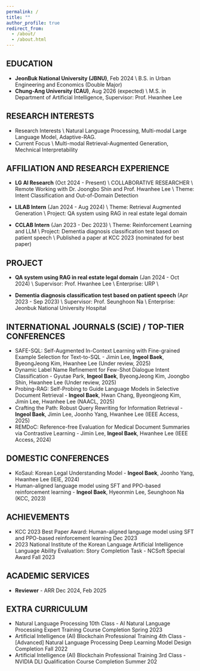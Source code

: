 ```yaml
---
permalink: /
title: ""
author_profile: true
redirect_from: 
  - /about/
  - /about.html
---
```


## EDUCATION
- **JeonBuk National University (JBNU)**, Feb 2024 \\
  B.S. in Urban Engineering and Economics (Double Major)
- **Chung-Ang University (CAU)**, Aug 2026 (expected) \\
  M.S. in Department of Artificial Intelligence, Supervisor: Prof. Hwanhee Lee

## RESEARCH INTERESTS
- Research Interests \\
  Natural Language Processing, Multi-modal Large Language Model, Adaptive-RAG.
- Current Focus \\
  Multi-modal Retrieval-Augmented Generation, Mechnical Interpretability

## AFFILIATION AND RESEARCH EXPERIENCE
- **LG AI Research** (Oct 2024 - Present) \\
  COLLABORATIVE RESEARCHER \\
  Remote Working with Dr. Joongbo Shin and Prof. Hwanhee Lee \\
  Theme: Intent Classification and Out-of-Domain Detection

- **LILAB Intern** (Jan 2024 - Aug 2024) \\
  Theme: Retrieval Augmented Generation \\
  Project: QA system using RAG in real estate legal domain

- **CCLAB Intern** (Jan 2023 - Dec 2023) \\
  Theme: Reinforcement Learning and LLM \\
  Project: Dementia diagnosis classification test based on patient speech \\
  Published a paper at KCC 2023 (nominated for best paper)

## PROJECT
- **QA system using RAG in real estate legal domain** (Jan 2024 - Oct 2024) \\
  Supervisor: Prof. Hwanhee Lee \\
  Enterprise: URP \\

- **Dementia diagnosis classification test based on patient speech** (Apr 2023 - Sep 2023) \\
  Supervisor: Prof. Seunghoon Na \\
  Enterprise: Jeonbuk National University Hospital

## INTERNATIONAL JOURNALS (SCIE) / TOP-TIER CONFERENCES
- SAFE-SQL: Self-Augmented In-Context Learning with Fine-grained Example Selection for Text-to-SQL - Jimin Lee, **Ingeol Baek**, ByeongJeong Kim, Hwanhee Lee (Under review, 2025)
- Dynamic Label Name Refinement for Few-Shot Dialogue Intent Classification - Gyutae Park, **Ingeol Baek**, ByeongJeong Kim, Joongbo Shin, Hwanhee Lee (Under review, 2025)
- Probing-RAG: Self-Probing to Guide Language Models in Selective Document Retrieval - **Ingeol Baek**, Hwan Chang, Byeongjeong Kim, Jimin Lee, Hwanhee Lee (NAACL, 2025)
- Crafting the Path: Robust Query Rewriting for Information Retrieval - **Ingeol Baek**, Jimin Lee, Joonho Yang, Hwanhee Lee (IEEE Access, 2025)
- REMDoC: Reference-free Evaluation for Medical Document Summaries via Contrastive Learning - Jimin Lee, **Ingeol Baek**, Hwanhee Lee (IEEE Access, 2024)

## DOMESTIC CONFERENCES
- KoSaul: Korean Legal Understanding Model - **Ingeol Baek**, Joonho Yang, Hwanhee Lee (IEIE, 2024)
- Human-aligned language model using SFT and PPO-based reinforcement learning - **Ingeol Baek**,
Hyeonmin Lee, Seunghoon Na (KCC, 2023)

## ACHIEVEMENTS
- KCC 2023 Best Paper Award: Human-aligned language model using SFT and PPO-based reinforcement learning Dec 2023
- 2023 National Institute of the Korean Language Artificial Intelligence Language Ability Evaluation: Story Completion Task - NCSoft Special Award Fall 2023


## ACADEMIC SERVICES
- **Reviewer** - ARR Dec 2024, Feb 2025

## EXTRA CURRICULUM
- Natural Language Processing 10th Class - AI Natural Language Processing Expert Training Course Completion Spring 2023
- Artificial Intelligence (AI) Blockchain Professional Training 4th Class - [Advanced] Natural Language Processing Deep Learning Model Design Completion Fall 2022
- Artificial Intelligence (AI) Blockchain Professional Training 3rd Class - NVIDIA DLI Qualification Course Completion Summer 202

